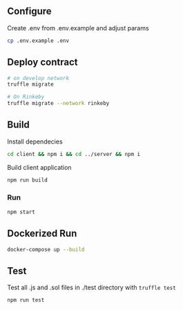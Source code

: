 ## Configure

Create .env from .env.example and adjust params
```bash
cp .env.example .env
```

## Deploy contract
```bash
# on develop network
truffle migrate

# On Rinkeby
truffle migrate --network rinkeby
```

## Build
Install dependecies
```bash
cd client && npm i && cd ../server && npm i
```
Build client application
```bash
npm run build
```

### Run
```bash
npm start
```

## Dockerized Run
```bash
docker-compose up --build
```

## Test
Test all .js and .sol files in ./test directory with `truffle test`
```bash
npm run test
```

